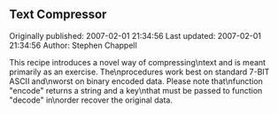 ## Text Compressor

Originally published: 2007-02-01 21:34:56
Last updated: 2007-02-01 21:34:56
Author: Stephen Chappell

This recipe introduces a novel way of compressing\ntext and is meant primarily as an exercise. The\nprocedures work best on standard 7-BIT ASCII and\nworst on binary encoded data. Please note that\nfunction "encode" returns a string and a key\nthat must be passed to function "decode" in\norder recover the original data.